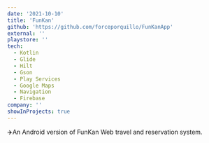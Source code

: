 ```yaml
---
date: '2021-10-10'
title: 'FunKan'
github: 'https://github.com/forceporquillo/FunKanApp'
external: ''
playstore: ''
tech:
  - Kotlin
  - Glide
  - Hilt
  - Gson
  - Play Services
  - Google Maps
  - Navigation
  - Firebase
company: ''
showInProjects: true
---
```


✈️An Android version of FunKan Web travel and reservation system.
